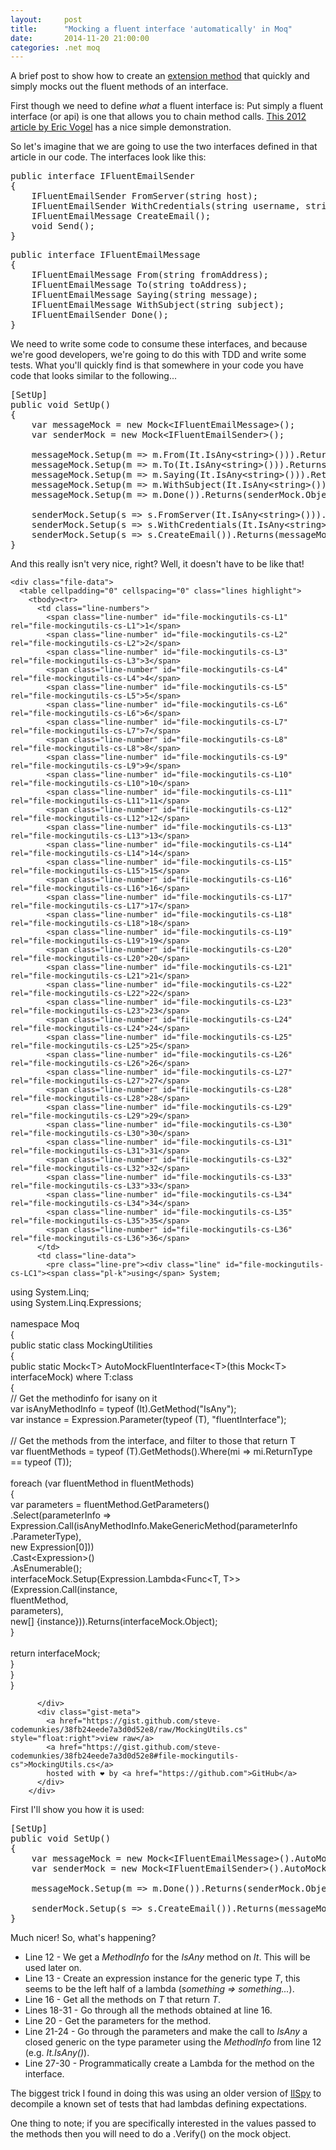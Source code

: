 ```yaml
---
layout: 	post
title:  	"Mocking a fluent interface 'automatically' in Moq"
date:   	2014-11-20 21:00:00
categories: .net moq
---
```

A brief post to show how to create an [extension method][dotnet-extension-method-definition] that quickly and simply mocks out the fluent methods of an interface.

First though we need to define *what* a fluent interface is: Put simply a fluent interface (or api) is one that allows you to chain method calls. [This 2012 article by Eric Vogel][vs-mag-fluent-api] has a nice simple demonstration.

So let's imagine that we are going to use the two interfaces defined in that article in our code. The interfaces look like this:

<pre>public interface IFluentEmailSender
{
    IFluentEmailSender FromServer(string host);
    IFluentEmailSender WithCredentials(string username, string password);
    IFluentEmailMessage CreateEmail();
    void Send();
}</pre>

<pre>public interface IFluentEmailMessage
{
    IFluentEmailMessage From(string fromAddress);
    IFluentEmailMessage To(string toAddress);
    IFluentEmailMessage Saying(string message);
    IFluentEmailMessage WithSubject(string subject);
    IFluentEmailSender Done();
}</pre>

We need to write some code to consume these interfaces, and because we're good developers, we're going to do this with TDD and write some tests. What you'll quickly find is that somewhere in your code you have code that looks similar to the following...

<pre>[SetUp]
public void SetUp()
{
    var messageMock = new Mock&lt;IFluentEmailMessage&gt;();
    var senderMock = new Mock&lt;IFluentEmailSender&gt;();

    messageMock.Setup(m => m.From(It.IsAny&lt;string&gt;())).Returns(messageMock.Object);
    messageMock.Setup(m => m.To(It.IsAny&lt;string&gt;())).Returns(messageMock.Object);
    messageMock.Setup(m => m.Saying(It.IsAny&lt;string&gt;())).Returns(messageMock.Object);
    messageMock.Setup(m => m.WithSubject(It.IsAny&lt;string&gt;())).Returns(messageMock.Object);
    messageMock.Setup(m => m.Done()).Returns(senderMock.Object);

    senderMock.Setup(s => s.FromServer(It.IsAny&lt;string&gt;())).Returns(senderMock.Object);
    senderMock.Setup(s => s.WithCredentials(It.IsAny&lt;string&gt;(), It.IsAny&lt;string&gt;())).Returns(senderMock.Object);
    senderMock.Setup(s => s.CreateEmail()).Returns(messageMock.Object);
}</pre>

And this really isn't very nice, right? Well, it doesn't have to be like that!

<noscript>
    <link rel="stylesheet" href="https://gist-assets.github.com/assets/embed-81292f31902b1c0ba82591f0046fa60c.css">
    <div id="gist16426875" class="gist">
        <div class="gist-file">
          <div class="gist-data gist-syntax">




    <div class="file-data">
      <table cellpadding="0" cellspacing="0" class="lines highlight">
        <tbody><tr>
          <td class="line-numbers">
            <span class="line-number" id="file-mockingutils-cs-L1" rel="file-mockingutils-cs-L1">1</span>
            <span class="line-number" id="file-mockingutils-cs-L2" rel="file-mockingutils-cs-L2">2</span>
            <span class="line-number" id="file-mockingutils-cs-L3" rel="file-mockingutils-cs-L3">3</span>
            <span class="line-number" id="file-mockingutils-cs-L4" rel="file-mockingutils-cs-L4">4</span>
            <span class="line-number" id="file-mockingutils-cs-L5" rel="file-mockingutils-cs-L5">5</span>
            <span class="line-number" id="file-mockingutils-cs-L6" rel="file-mockingutils-cs-L6">6</span>
            <span class="line-number" id="file-mockingutils-cs-L7" rel="file-mockingutils-cs-L7">7</span>
            <span class="line-number" id="file-mockingutils-cs-L8" rel="file-mockingutils-cs-L8">8</span>
            <span class="line-number" id="file-mockingutils-cs-L9" rel="file-mockingutils-cs-L9">9</span>
            <span class="line-number" id="file-mockingutils-cs-L10" rel="file-mockingutils-cs-L10">10</span>
            <span class="line-number" id="file-mockingutils-cs-L11" rel="file-mockingutils-cs-L11">11</span>
            <span class="line-number" id="file-mockingutils-cs-L12" rel="file-mockingutils-cs-L12">12</span>
            <span class="line-number" id="file-mockingutils-cs-L13" rel="file-mockingutils-cs-L13">13</span>
            <span class="line-number" id="file-mockingutils-cs-L14" rel="file-mockingutils-cs-L14">14</span>
            <span class="line-number" id="file-mockingutils-cs-L15" rel="file-mockingutils-cs-L15">15</span>
            <span class="line-number" id="file-mockingutils-cs-L16" rel="file-mockingutils-cs-L16">16</span>
            <span class="line-number" id="file-mockingutils-cs-L17" rel="file-mockingutils-cs-L17">17</span>
            <span class="line-number" id="file-mockingutils-cs-L18" rel="file-mockingutils-cs-L18">18</span>
            <span class="line-number" id="file-mockingutils-cs-L19" rel="file-mockingutils-cs-L19">19</span>
            <span class="line-number" id="file-mockingutils-cs-L20" rel="file-mockingutils-cs-L20">20</span>
            <span class="line-number" id="file-mockingutils-cs-L21" rel="file-mockingutils-cs-L21">21</span>
            <span class="line-number" id="file-mockingutils-cs-L22" rel="file-mockingutils-cs-L22">22</span>
            <span class="line-number" id="file-mockingutils-cs-L23" rel="file-mockingutils-cs-L23">23</span>
            <span class="line-number" id="file-mockingutils-cs-L24" rel="file-mockingutils-cs-L24">24</span>
            <span class="line-number" id="file-mockingutils-cs-L25" rel="file-mockingutils-cs-L25">25</span>
            <span class="line-number" id="file-mockingutils-cs-L26" rel="file-mockingutils-cs-L26">26</span>
            <span class="line-number" id="file-mockingutils-cs-L27" rel="file-mockingutils-cs-L27">27</span>
            <span class="line-number" id="file-mockingutils-cs-L28" rel="file-mockingutils-cs-L28">28</span>
            <span class="line-number" id="file-mockingutils-cs-L29" rel="file-mockingutils-cs-L29">29</span>
            <span class="line-number" id="file-mockingutils-cs-L30" rel="file-mockingutils-cs-L30">30</span>
            <span class="line-number" id="file-mockingutils-cs-L31" rel="file-mockingutils-cs-L31">31</span>
            <span class="line-number" id="file-mockingutils-cs-L32" rel="file-mockingutils-cs-L32">32</span>
            <span class="line-number" id="file-mockingutils-cs-L33" rel="file-mockingutils-cs-L33">33</span>
            <span class="line-number" id="file-mockingutils-cs-L34" rel="file-mockingutils-cs-L34">34</span>
            <span class="line-number" id="file-mockingutils-cs-L35" rel="file-mockingutils-cs-L35">35</span>
            <span class="line-number" id="file-mockingutils-cs-L36" rel="file-mockingutils-cs-L36">36</span>
          </td>
          <td class="line-data">
            <pre class="line-pre"><div class="line" id="file-mockingutils-cs-LC1"><span class="pl-k">using</span> System;
</div><div class="line" id="file-mockingutils-cs-LC2"><span class="pl-k">using</span> System.Linq;
</div><div class="line" id="file-mockingutils-cs-LC3"><span class="pl-k">using</span> System.Linq.Expressions;
</div><div class="line" id="file-mockingutils-cs-LC4">&nbsp;
</div><div class="line" id="file-mockingutils-cs-LC5"><span class="pl-k">namespace</span> <span class="pl-en">Moq</span>
</div><div class="line" id="file-mockingutils-cs-LC6">{
</div><div class="line" id="file-mockingutils-cs-LC7">    <span class="pl-s">public</span> <span class="pl-s">static</span> <span class="pl-s">class</span> <span class="pl-en">MockingUtilities</span>
</div><div class="line" id="file-mockingutils-cs-LC8">    {
</div><div class="line" id="file-mockingutils-cs-LC9">        <span class="pl-s">public</span> <span class="pl-s">static</span> Mock&lt;T&gt; AutoMockFluentInterface&lt;T&gt;(this Mock&lt;T&gt; interfaceMock) where T:class
</div><div class="line" id="file-mockingutils-cs-LC10">        {
</div><div class="line" id="file-mockingutils-cs-LC11">            <span class="pl-c">// Get the methodinfo for isany on it</span>
</div><div class="line" id="file-mockingutils-cs-LC12">            <span class="pl-k">var</span> isAnyMethodInfo = <span class="pl-k">typeof</span> (It).GetMethod(<span class="pl-s1"><span class="pl-pds">"</span>IsAny<span class="pl-pds">"</span></span>);
</div><div class="line" id="file-mockingutils-cs-LC13">            <span class="pl-k">var</span> instance = Expression.Parameter(<span class="pl-k">typeof</span> (T), <span class="pl-s1"><span class="pl-pds">"</span>fluentInterface<span class="pl-pds">"</span></span>);
</div><div class="line" id="file-mockingutils-cs-LC14">&nbsp;
</div><div class="line" id="file-mockingutils-cs-LC15">            <span class="pl-c">// Get the methods from the interface, and filter to those that return T</span>
</div><div class="line" id="file-mockingutils-cs-LC16">            <span class="pl-k">var</span> fluentMethods = <span class="pl-k">typeof</span> (T).GetMethods().Where(mi =&gt; mi.ReturnType == <span class="pl-k">typeof</span> (T));
</div><div class="line" id="file-mockingutils-cs-LC17">&nbsp;
</div><div class="line" id="file-mockingutils-cs-LC18">            <span class="pl-k">foreach</span> (<span class="pl-k">var</span> fluentMethod <span class="pl-k">in</span> fluentMethods)
</div><div class="line" id="file-mockingutils-cs-LC19">            {
</div><div class="line" id="file-mockingutils-cs-LC20">                <span class="pl-k">var</span> parameters = fluentMethod.GetParameters()
</div><div class="line" id="file-mockingutils-cs-LC21">                                             .Select(parameterInfo =&gt;
</div><div class="line" id="file-mockingutils-cs-LC22">                                                         Expression.Call(isAnyMethodInfo.MakeGenericMethod(parameterInfo
</div><div class="line" id="file-mockingutils-cs-LC23">                                                                                                               .ParameterType),
</div><div class="line" id="file-mockingutils-cs-LC24">                                                                         <span class="pl-s">new</span> Expression[<span class="pl-c1">0</span>]))
</div><div class="line" id="file-mockingutils-cs-LC25">                                             .Cast&lt;Expression&gt;()
</div><div class="line" id="file-mockingutils-cs-LC26">                                             .AsEnumerable();
</div><div class="line" id="file-mockingutils-cs-LC27">                interfaceMock.Setup(Expression.Lambda&lt;Func&lt;T, T&gt;&gt;(Expression.Call(instance,
</div><div class="line" id="file-mockingutils-cs-LC28">                                                                                  fluentMethod,
</div><div class="line" id="file-mockingutils-cs-LC29">                                                                                  parameters),
</div><div class="line" id="file-mockingutils-cs-LC30">                                                                  <span class="pl-s">new</span>[] {instance})).Returns(interfaceMock.Object);
</div><div class="line" id="file-mockingutils-cs-LC31">            }
</div><div class="line" id="file-mockingutils-cs-LC32">&nbsp;
</div><div class="line" id="file-mockingutils-cs-LC33">            <span class="pl-k">return</span> interfaceMock;
</div><div class="line" id="file-mockingutils-cs-LC34">        }
</div><div class="line" id="file-mockingutils-cs-LC35">    }
</div><div class="line" id="file-mockingutils-cs-LC36">}
</div></pre>
          </td>
        </tr>
      </tbody></table>
    </div>

          </div>
          <div class="gist-meta">
            <a href="https://gist.github.com/steve-codemunkies/38fb24eede7a3d0d52e8/raw/MockingUtils.cs" style="float:right">view raw</a>
            <a href="https://gist.github.com/steve-codemunkies/38fb24eede7a3d0d52e8#file-mockingutils-cs">MockingUtils.cs</a>
            hosted with ❤ by <a href="https://github.com">GitHub</a>
          </div>
        </div>
</div>
</noscript>
<script src="https://gist.github.com/steve-codemunkies/38fb24eede7a3d0d52e8.js"></script>

First I'll show you how it is used:

<pre>[SetUp]
public void SetUp()
{
    var messageMock = new Mock&lt;IFluentEmailMessage&gt;().AutoMockFluentInterface();
    var senderMock = new Mock&lt;IFluentEmailSender&gt;().AutoMockFluentInterface();

    messageMock.Setup(m => m.Done()).Returns(senderMock.Object);

    senderMock.Setup(s => s.CreateEmail()).Returns(messageMock.Object);
}</pre>

Much nicer! So, what's happening?

* Line 12 - We get a *MethodInfo* for the *IsAny* method on *It*. This will be used later on.
* Line 13 - Create an expression instance for the generic type *T*, this seems to be the left half of a lambda (*something => something...*).
* Line 16 - Get all the methods on *T* that return *T*.
* Lines 18-31 - Go through all the methods obtained at line 16.
* Line 20 - Get the parameters for the method.
* Line 21-24 - Go through the parameters and make the call to *IsAny* a closed generic on the type parameter using the *MethodInfo* from line 12 (e.g. *It.IsAny<string>()*).
* Line 27-30 - Programmatically create a Lambda for the method on the interface.

The biggest trick I found in doing this was using an older version of [IlSpy][ilspy-download-page] to decompile a known set of tests that had lambdas defining expectations.

One thing to note; if you are specifically interested in the values passed to the methods then you will need to do a .Verify() on the mock object.

[dotnet-extension-method-definition]:   http://msdn.microsoft.com/en-GB/library/bb383977.aspx
[vs-mag-fluent-api]:                    http://visualstudiomagazine.com/articles/2012/05/10/fluent-interface-design-in-net.aspx
[ilspy-download-page]:                  http://ilspy.net/
